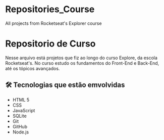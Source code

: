 # Repositories_Course
All projects from Rocketseat's Explorer course


# Repositorio de Curso

Nesse arquivo está projetos que fiz ao longo do curso Explore, da escola Rocketseat's. No curso estudo os fundamentos do Front-End e Back-End, até os tópicos avançados.

## 🛠 Tecnologias que estão emvolvidas

- HTML 5
- CSS
- JavaScript
- SQLite
- Git
- GitHub
- Node.js

